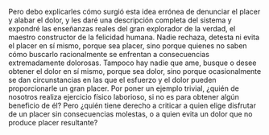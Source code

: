 Pero debo explicarles cómo surgió esta idea errónea de denunciar
el placer y alabar el dolor, y les daré una descripción completa del sistema y expondré las enseñanzas reales del gran explorador de la verdad, el maestro constructor de la felicidad humana.
Nadie rechaza, detesta ni evita el placer en sí mismo, porque sea placer, sino porque quienes no saben cómo buscarlo racionalmente se enfrentan a consecuencias extremadamente dolorosas.
Tampoco hay nadie que ame, busque o desee obtener el dolor en sí mismo, porque sea dolor, sino porque ocasionalmente se dan circunstancias en las que el esfuerzo y el dolor pueden proporcionarle un gran placer.
Por poner un ejemplo trivial, ¿quién de nosotros realiza ejercicio físico laborioso, si no es para obtener algún beneficio de él? Pero ¿quién tiene derecho a criticar a quien elige disfrutar de un placer sin consecuencias molestas, o a quien evita un dolor que no produce placer resultante?